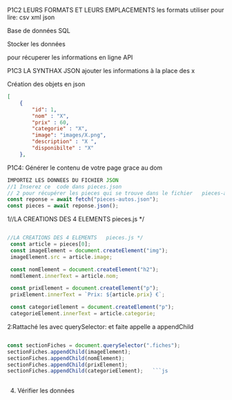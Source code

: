 P1C2
LEURS  FORMATS ET LEURS EMPLACEMENTS
les formats utiliser pour  lire:  csv xml json

Base de données SQL

Stocker les données

pour récuperer les informations en ligne API

P1C3 LA SYNTHAX JSON ajouter les informations à la place des x

Création des objets en json

```json
[
    {
        "id": 1,
        "nom" : "X",
        "prix" : 60,
        "categorie" : "X",
        "image": "images/X.png",
        "description" : "X ",
        "disponibilte" : "X" 
    },

```

P1C4: Générer le  contenu  de votre page grace au dom

```js
IMPORTEZ LES DONNEES DU FICHIER JSON
//1 Inserez ce  code dans pieces.json
// 2 pour récupérer les pieces qui se trouve dans le fichier   pieces-autos.json
const reponse = await fetch("pieces-autos.json");
const pieces = await reponse.json();
```

1//LA CREATIONS DES 4 ELEMENTS   pieces.js */

```js

//LA CREATIONS DES 4 ELEMENTS   pieces.js */
 const article = pieces[0];
 const imageElement = document.createElement("img");
 imageElement.src = article.image;

 const nomElement = document.createElement("h2");
 nomElement.innerText = article.nom;

 const prixElement = document.createElement("p");
 prixElement.innerText = `Prix: ${article.prix} €`;

 const categorieElement = document.createElement("p");
 categorieElement.innerText = article.categorie;
```

2:Rattaché les avec querySelector: et faite appelle a appendChild

```js

const sectionFiches = document.querySelector(".fiches");
sectionFiches.appendChild(imageElement);
sectionFiches.appendChild(nomElement);
sectionFiches.appendChild(prixElement);
sectionFiches.appendChild(categorieElement);   ```js
   
```

4. Vérifier les  données

